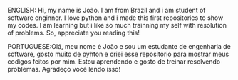 ENGLISH: Hi, my name is João. I am from Brazil and i am student of software enginner. I love python and i made this first repositories to show my codes. I am learning but i like so much trainning my self with resolution of problems. So, appreciate you reading this!

PORTUGUESE:Olá, meu nome é João e sou um estudante de engenharia de software, gosto muito de pyhton e criei esse repositorio para mostrar meus codigos feitos por mim. Estou aprendendo e gosto de treinar resolvendo problemas. Agradeço você lendo isso!
